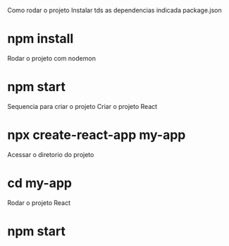 Como rodar o projeto
Instalar tds as dependencias indicada package.json
# npm install

Rodar o projeto com nodemon
# npm start

Sequencia para criar o projeto
Criar o projeto React
# npx create-react-app my-app

Acessar o diretorio do projeto
# cd my-app

Rodar o projeto React
# npm start 